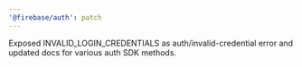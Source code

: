 ```yaml
---
'@firebase/auth': patch
---
```


Exposed INVALID_LOGIN_CREDENTIALS as auth/invalid-credential error and updated docs for various auth SDK methods.
